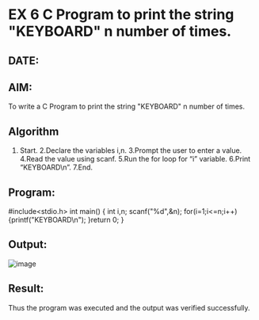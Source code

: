 # EX 6 C Program to print the string "KEYBOARD" n number of times.
## DATE:
## AIM:
To write a C Program to print the string "KEYBOARD" n number of times.

## Algorithm
1. Start.
2.Declare the variables i,n.
3.Prompt the user to enter a value.
4.Read the value using scanf.
5.Run the for loop for “i” variable.
6.Print “KEYBOARD\n”.
7.End.

## Program:
#include<stdio.h> 
int main()
{
int i,n; 
scanf("%d",&n); 
for(i=1;i<=n;i++)
{printf("KEYBOARD\n");
}return 0;
}

## Output:
![image](https://github.com/user-attachments/assets/99f279ac-87d7-4869-afdc-496199649b8d)



## Result:
Thus the program was executed and the output was verified successfully.
